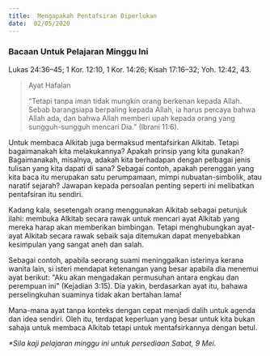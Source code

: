 ```yaml
---
title:  Mengapakah Pentafsiran Diperlukan
date:  02/05/2020
---
```


### Bacaan Untuk Pelajaran Minggu Ini
Lukas 24:36–45; 1 Kor. 12:10, 1 Kor. 14:26; Kisah 17:16–32; Yoh. 12:42, 43.

> <p>Ayat Hafalan</p>
> “Tetapi tanpa iman tidak mungkin orang berkenan kepada Allah. Sebab barangsiapa berpaling kepada Allah, ia harus percaya bahwa Allah ada, dan bahwa Allah memberi upah kepada orang yang sungguh-sungguh mencari Dia.” (Ibrani 11:6).

Untuk membaca Alkitab juga bermaksud mentafsirkan Alkitab. Tetapi bagaimanakah kita melakukannya? Apakah prinsip yang kita gunakan? Bagaimanakah, misalnya, adakah kita berhadapan dengan pelbagai jenis tulisan yang kita dapati di sana? Sebagai contoh, apakah perenggan yang kita baca itu merupakan satu perumpamaan, mimpi nubuatan-simbolik, atau naratif sejarah? Jawapan kepada  persoalan penting seperti ini melibatkan pentafsiran itu sendiri.

Kadang kala, sesetengah orang menggunakan Alkitab sebagai petunjuk ilahi:  membuka Alkitab secara rawak untuk mencari ayat Alkitab yang mereka harap akan memberikan bimbingan. Tetapi menghubungkan ayat-ayat Alkitab secara rawak sebaik saja ditemukan dapat menyebabkan kesimpulan yang sangat aneh dan salah.

Sebagai contoh, apabila seorang suami meninggalkan isterinya kerana wanita lain, si isteri mendapat ketenangan yang besar apabila dia menemui ayat berikut: "Aku akan mengadakan permusuhan antara engkau dan perempuan ini" (Kejadian 3:15). Dia yakin, berdasarkan ayat itu, bahawa perselingkuhan suaminya tidak akan bertahan lama!

Mana-mana ayat tanpa konteks dengan cepat menjadi dalih untuk agenda dan idea sendiri. Oleh itu, terdapat keperluan yang besar untuk kita bukan sahaja untuk membaca Alkitab tetapi untuk mentafsirkannya dengan betul.

_*Sila kaji  pelajaran minggu ini untuk persediaan Sabat, 9 Mei._